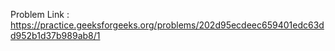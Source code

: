Problem Link : https://practice.geeksforgeeks.org/problems/202d95ecdeec659401edc63dd952b1d37b989ab8/1